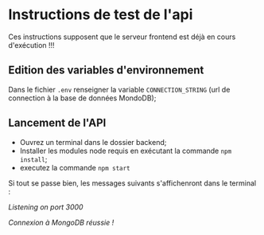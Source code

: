 # Instructions de test de l'api
Ces instructions supposent que le serveur frontend est déjà en cours d'exécution !!!

## Edition des variables d'environnement
Dans le fichier `.env` renseigner la variable `CONNECTION_STRING` (url de connection à la base de données MondoDB);

## Lancement de l'API
- Ouvrez un terminal dans le dossier backend;
- Installer les modules node requis en exécutant la commande `npm install`;
- executez la commande `npm start`

Si tout se passe bien, les messages suivants s'affichenront dans le terminal :

*Listening on port 3000*

*Connexion à MongoDB réussie !*
